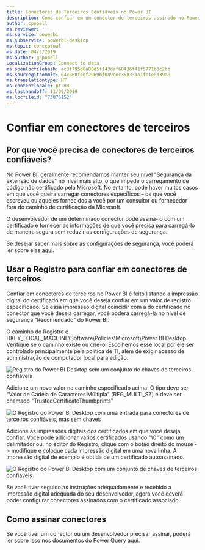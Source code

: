 ```yaml
---
title: Conectores de Terceiros Confiáveis no Power BI
description: Como confiar em um conector de terceiros assinado no Power BI
author: cpopell
ms.reviewer: ''
ms.service: powerbi
ms.subservice: powerbi-desktop
ms.topic: conceptual
ms.date: 04/3/2019
ms.author: gepopell
LocalizationGroup: Connect to data
ms.openlocfilehash: ac3f795d6a80d5f143daf68436f41f5771b3c2bb
ms.sourcegitcommit: 64c860fcbf2969bf089cec358331a1fc1e0d39a8
ms.translationtype: HT
ms.contentlocale: pt-BR
ms.lasthandoff: 11/09/2019
ms.locfileid: "73876152"
---
```

# <a name="trusting-third-party-connectors"></a>Confiar em conectores de terceiros

## <a name="why-do-you-need-trusted-third-party-connectors"></a>Por que você precisa de conectores de terceiros confiáveis?

No Power BI, geralmente recomendamos manter seu nível "Segurança da extensão de dados" no nível mais alto, o que impede o carregamento de código não certificado pela Microsoft. No entanto, pode haver muitos casos em que você queira carregar conectores específicos – os que você escreveu ou aqueles fornecidos a você por um consultor ou fornecedor fora do caminho de certificação da Microsoft.

O desenvolvedor de um determinado conector pode assiná-lo com um certificado e fornecer as informações de que você precisa para carregá-lo de maneira segura sem reduzir as configurações de segurança.

Se desejar saber mais sobre as configurações de segurança, você poderá ler sobre elas [aqui](https://docs.microsoft.com/power-bi/desktop-connector-extensibility).

## <a name="using-the-registry-to-trust-third-party-connectors"></a>Usar o Registro para confiar em conectores de terceiros

Confiar em conectores de terceiros no Power BI é feito listando a impressão digital do certificado em que você deseja confiar em um valor de registro especificado. Se essa impressão digital coincidir com a do certificado no conector que você deseja carregar, você poderá carregá-la no nível de segurança "Recomendado" do Power BI. 

O caminho do Registro é HKEY_LOCAL_MACHINE\Software\Policies\Microsoft\Power BI Desktop. Verifique se o caminho existe ou crie-o. Escolhemos esse local por ele ser controlado principalmente pela política de TI, além de exigir acesso de administração de computador local para edição. 

![Registro do Power BI Desktop sem um conjunto de chaves de terceiros confiáveis](media/desktop-trusted-third-party-connectors/desktoptrustedthird1.png)

Adicione um novo valor no caminho especificado acima. O tipo deve ser "Valor de Cadeia de Caracteres Múltipla" (REG_MULTI_SZ) e deve ser chamado "TrustedCertificateThumbprints" 

![O Registro do Power BI Desktop com uma entrada para conectores de terceiros confiáveis, mas sem chaves](media/desktop-trusted-third-party-connectors/desktoptrustedthird2.png)

Adicione as impressões digitais dos certificados em que você deseja confiar. Você pode adicionar vários certificados usando "\0" como um delimitador ou, no editor do Registro, clique com o botão direito do mouse -> modifique e coloque cada impressão digital em uma nova linha. A impressão digital de exemplo é obtida de um certificado autoassinado. 

 ![O Registro do Power BI Desktop com um conjunto de chaves de terceiros confiáveis](media/desktop-trusted-third-party-connectors/desktoptrustedthird3.png)

Se você tiver seguido as instruções adequadamente e recebido a impressão digital adequada do seu desenvolvedor, agora você deverá poder configurar conectores assinados com o certificado associado.

## <a name="how-to-sign-connectors"></a>Como assinar conectores

Se você tiver um conector ou um desenvolvedor precisar assinar, poderá ler sobre isso nos documentos do Power Query [aqui](https://docs.microsoft.com/power-query/handlingconnectorsigning).
